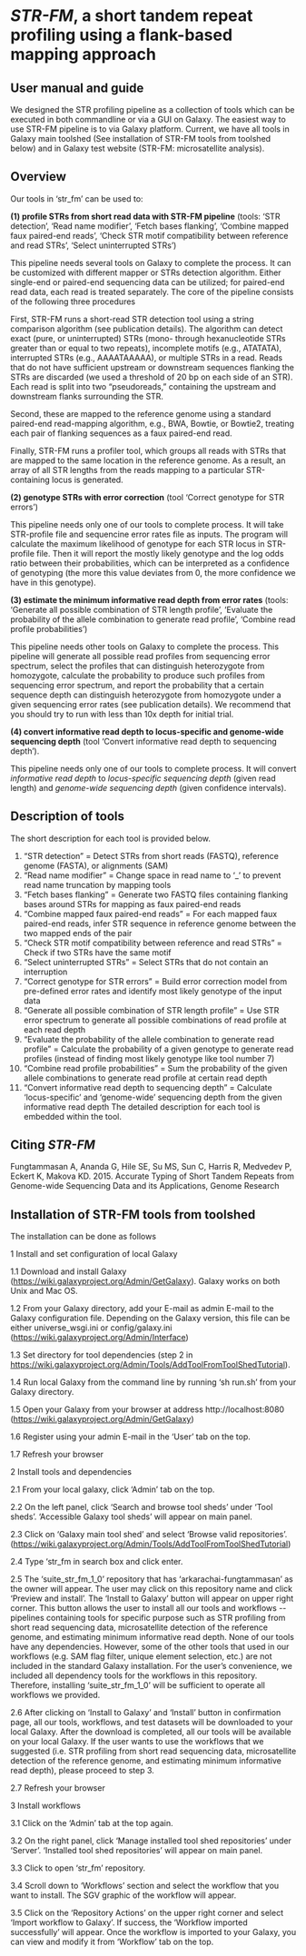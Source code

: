 # *STR-FM*, a short tandem repeat profiling using a flank-based mapping approach

## User manual and guide
We designed the STR profiling pipeline as a collection of tools which can be executed in both commandline or via a GUI on Galaxy. The easiest way to use STR-FM pipeline is to via Galaxy platform. Current, we have all tools in Galaxy main toolshed (See installation of STR-FM tools from toolshed below) and in Galaxy test website (STR-FM: microsatellite analysis).

## Overview

Our tools in ‘str_fm’ can be used to: 

**(1) profile STRs from short read data with STR-FM pipeline** (tools: ‘STR detection’, ‘Read name modifier’, ‘Fetch bases flanking’, ‘Combine mapped faux paired-end reads’, ‘Check STR motif compatibility between reference and read STRs’, ‘Select uninterrupted STRs’)

This pipeline needs several tools on Galaxy to complete the process. It can be customized with different mapper or STRs detection algorithm. Either single-end or paired-end sequencing data can be utilized; for paired-end read data, each read is treated separately. The core of the pipeline consists of the following three procedures 

First, STR-FM runs a short-read STR detection tool using a string comparison algorithm (see publication details). The algorithm can detect exact (pure, or uninterrupted) STRs (mono- through hexanucleotide STRs greater than or equal to two repeats), incomplete motifs (e.g., ATATATA), interrupted STRs (e.g., AAAATAAAAA), or multiple STRs in a read. Reads that do not have sufficient upstream or downstream sequences flanking the STRs are discarded (we used a threshold of 20 bp on each side of an STR). Each read is split into two “pseudoreads,” containing the upstream and downstream flanks surrounding the STR. 

Second, these are mapped to the reference genome using a standard paired-end read-mapping algorithm, e.g., BWA, Bowtie, or Bowtie2, treating each pair of flanking sequences as a faux paired-end read. 

Finally, STR-FM runs a profiler tool, which groups all reads with STRs that are mapped to the same location in the reference genome. As a result, an array of all STR lengths from the reads mapping to a particular STR-containing locus is generated.

**(2) genotype STRs with error correction** (tool ‘Correct genotype for STR errors’)

This pipeline needs only one of our tools to complete process. It will take STR-profile file and sequencine error rates file as inputs. The program will calculate the maximum likelihood of genotype for each STR locus in STR-profile file. Then it will report the mostly likely genotype and the log odds ratio between their probabilities, which can be interpreted as a confidence of genotyping (the more this value deviates from 0, the more confidence we have in this genotype).

**(3) estimate the minimum informative read depth from error rates** (tools: ‘Generate all possible combination of STR length profile’, ‘Evaluate the probability of the allele combination to generate read profile’, ‘Combine read profile probabilities’)

This pipeline needs other tools on Galaxy to complete the process. This pipeline will generate all possible read profiles from sequencing error spectrum, select the profiles that can distinguish heterozygote from homozygote, calculate the probability to produce such profiles from sequencing error spectrum, and report the probability that a certain sequence depth can distinguish heterozygote from homozygote under a given sequencing error rates (see publication details). We recommend that you should try to run with less than 10x depth for initial trial.

**(4) convert informative read depth to locus-specific and genome-wide sequencing depth** (tool ‘Convert informative read depth to sequencing depth’).  

This pipeline needs only one of our tools to complete process. It will convert *informative read depth* to *locus-specific sequencing depth* (given read length) and *genome-wide sequencing depth* (given confidence intervals).


## Description of tools

The short description for each tool is provided below.

1. “STR detection” = Detect STRs from short reads (FASTQ), reference genome (FASTA), or alignments (SAM)
2. “Read name modifier” = Change space in read name to ‘_’ to prevent read name truncation by mapping tools
3. “Fetch bases flanking” = Generate two FASTQ files containing flanking bases around STRs for mapping as faux paired-end reads
4. “Combine mapped faux paired-end reads” = For each mapped faux paired-end reads, infer STR sequence in reference genome between the two mapped ends of the pair
5. “Check STR motif compatibility between reference and read STRs” = Check if two STRs have the same motif
6. “Select uninterrupted STRs” = Select STRs that do not contain an interruption
7. “Correct genotype for STR errors” = Build error correction model from pre-defined error rates and identify most likely genotype of the input data
8. “Generate all possible combination of STR length profile” = Use STR error spectrum to generate all possible combinations of read profile at each read depth
9. “Evaluate the probability of the allele combination to generate read profile” = Calculate the probability of a given genotype to generate read profiles (instead of finding most likely genotype like tool number 7)
10. “Combine read profile probabilities” = Sum the probability of the given allele combinations to generate read profile at certain read depth
11. “Convert informative read depth to sequencing depth” = Calculate ‘locus-specific’ and ‘genome-wide’ sequencing depth from the given informative read depth
The detailed description for each tool is embedded within the tool.

## Citing *STR-FM*
Fungtammasan A, Ananda G, Hile SE, Su MS, Sun C, Harris R, Medvedev P, Eckert K, Makova KD. 2015. Accurate Typing of Short Tandem Repeats from Genome-wide Sequencing Data and its Applications, Genome Research

## Installation of STR-FM tools from toolshed


The installation can be done as follows


1 Install and set configuration of local Galaxy 

1.1 Download and install Galaxy (https://wiki.galaxyproject.org/Admin/GetGalaxy). Galaxy works on both Unix and Mac OS.

1.2 From your Galaxy directory, add your E-mail as admin E-mail to the Galaxy configuration file. Depending on the Galaxy version, this file can be either universe_wsgi.ini or config/galaxy.ini (https://wiki.galaxyproject.org/Admin/Interface)

1.3 Set directory for tool dependencies (step 2 in https://wiki.galaxyproject.org/Admin/Tools/AddToolFromToolShedTutorial). 

1.4 Run local Galaxy from the command line by running ‘sh run.sh’ from your Galaxy directory. 

1.5 Open your Galaxy from your browser at address http://localhost:8080 (https://wiki.galaxyproject.org/Admin/GetGalaxy)

1.6 Register using your admin E-mail in the ‘User’ tab on the top.

1.7 Refresh your browser


2 Install tools and dependencies

2.1 From your local galaxy, click ‘Admin’ tab on the top.

2.2 On the left panel, click ‘Search and browse tool sheds’ under ‘Tool sheds’. ‘Accessible Galaxy tool sheds’ will appear on main panel.

2.3 Click on ‘Galaxy main tool shed’ and select ‘Browse valid repositories’. (https://wiki.galaxyproject.org/Admin/Tools/AddToolFromToolShedTutorial)

2.4 Type ‘str_fm in search box and click enter.

2.5 The ‘suite_str_fm_1_0’ repository that has ‘arkarachai-fungtammasan’ as the owner will appear. The user may click on this repository name and click ‘Preview and install’. The ‘Install to Galaxy’ button will appear on upper right corner. This button allows the user to install all our tools and workflows -- pipelines containing tools for specific purpose such as STR profiling from short read sequencing data, microsatellite detection of the reference genome, and estimating minimum informative read depth. None of our tools have any dependencies. However, some of the other tools that used in our workflows (e.g. SAM flag filter, unique element selection, etc.) are not included in the standard Galaxy installation. For the user’s convenience, we included all dependency tools for the workflows in this repository. Therefore, installing ‘suite_str_fm_1_0’ will be sufficient to operate all workflows we provided. 

2.6 After clicking on ‘Install to Galaxy’ and ‘Install’ button in confirmation page, all our tools, workflows, and test datasets will be downloaded to your local Galaxy. After the download is completed, all our tools will be available on your local Galaxy. If the user wants to use the workflows that we suggested (i.e. STR profiling from short read sequencing data, microsatellite detection of the reference genome, and estimating minimum informative read depth), please proceed to step 3.

2.7 Refresh your browser


3 Install workflows

3.1 Click on the ‘Admin’ tab at the top again.

3.2 On the right panel, click ‘Manage installed tool shed repositories’ under ‘Server’. ‘Installed tool shed repositories’ will appear on main panel.

3.3 Click to open ‘str_fm’ repository. 

3.4 Scroll down to ‘Workflows’ section and select the workflow that you want to install. The SGV graphic of the workflow will appear.

3.5 Click on the ‘Repository Actions’ on the upper right corner and select ‘Import workflow to Galaxy’. If success, the ‘Workflow <workflow name> imported successfully’ will appear. Once the workflow is imported to your Galaxy, you can view and modify it from ‘Workflow’ tab on the top. 
